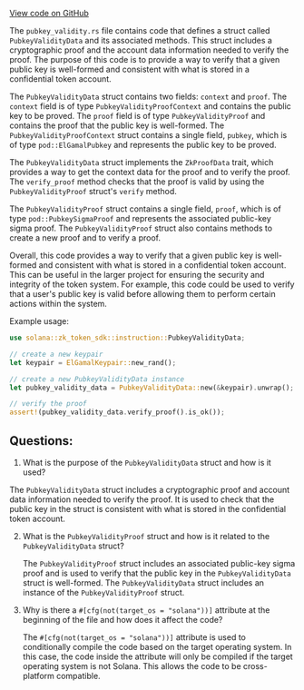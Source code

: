 [View code on GitHub](https://github.com/solana-labs/solana/blob/master/zk-token-sdk/src/instruction/pubkey_validity.rs)

The `pubkey_validity.rs` file contains code that defines a struct called `PubkeyValidityData` and its associated methods. This struct includes a cryptographic proof and the account data information needed to verify the proof. The purpose of this code is to provide a way to verify that a given public key is well-formed and consistent with what is stored in a confidential token account.

The `PubkeyValidityData` struct contains two fields: `context` and `proof`. The `context` field is of type `PubkeyValidityProofContext` and contains the public key to be proved. The `proof` field is of type `PubkeyValidityProof` and contains the proof that the public key is well-formed. The `PubkeyValidityProofContext` struct contains a single field, `pubkey`, which is of type `pod::ElGamalPubkey` and represents the public key to be proved.

The `PubkeyValidityData` struct implements the `ZkProofData` trait, which provides a way to get the context data for the proof and to verify the proof. The `verify_proof` method checks that the proof is valid by using the `PubkeyValidityProof` struct's `verify` method.

The `PubkeyValidityProof` struct contains a single field, `proof`, which is of type `pod::PubkeySigmaProof` and represents the associated public-key sigma proof. The `PubkeyValidityProof` struct also contains methods to create a new proof and to verify a proof.

Overall, this code provides a way to verify that a given public key is well-formed and consistent with what is stored in a confidential token account. This can be useful in the larger project for ensuring the security and integrity of the token system. For example, this code could be used to verify that a user's public key is valid before allowing them to perform certain actions within the system. 

Example usage:

```rust
use solana::zk_token_sdk::instruction::PubkeyValidityData;

// create a new keypair
let keypair = ElGamalKeypair::new_rand();

// create a new PubkeyValidityData instance
let pubkey_validity_data = PubkeyValidityData::new(&keypair).unwrap();

// verify the proof
assert!(pubkey_validity_data.verify_proof().is_ok());
```
## Questions: 
 1. What is the purpose of the `PubkeyValidityData` struct and how is it used?
   
   The `PubkeyValidityData` struct includes a cryptographic proof and account data information needed to verify the proof. It is used to check that the public key in the struct is consistent with what is stored in the confidential token account.

2. What is the `PubkeyValidityProof` struct and how is it related to the `PubkeyValidityData` struct?
   
   The `PubkeyValidityProof` struct includes an associated public-key sigma proof and is used to verify that the public key in the `PubkeyValidityData` struct is well-formed. The `PubkeyValidityData` struct includes an instance of the `PubkeyValidityProof` struct.

3. Why is there a `#[cfg(not(target_os = "solana"))]` attribute at the beginning of the file and how does it affect the code?
   
   The `#[cfg(not(target_os = "solana"))]` attribute is used to conditionally compile the code based on the target operating system. In this case, the code inside the attribute will only be compiled if the target operating system is not Solana. This allows the code to be cross-platform compatible.